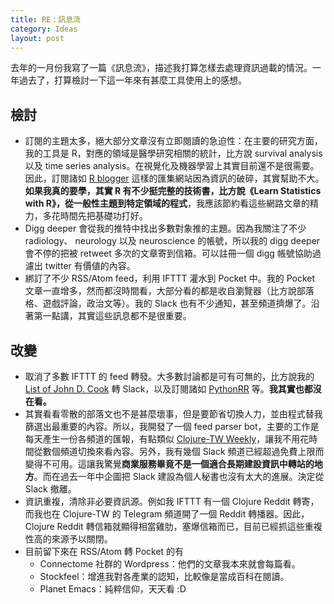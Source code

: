 ```yaml
---
title: RE：訊息流
category: Ideas
layout: post
---
```

去年的一月份我寫了一篇《訊息流》，描述我打算怎樣去處理資訊過載的情況。一年過去了，打算檢討一下這一年來有甚麼工具使用上的感想。

## 檢討

- 訂閱的主題太多，絕大部分文章沒有立即閱讀的急迫性：在主要的研究方面，我的工具是 R，對應的領域是醫學研究相關的統計，比方說 survival analysis 以及 time series analysis。在視覺化及機器學習上其實目前還不是很需要。因此，訂閱諸如  [R blogger](https://www.r-bloggers.com/) 這樣的匯集網站因為資訊的破碎，其實幫助不大。**如果我真的要學，其實 R 有不少挺完整的技術書，比方說《Learn Statistics with R》，從一般性主題到特定領域的程式**，我應該節約看這些網路文章的精力，多花時間先把基礎功打好。
- Digg deeper 會從我的推特中找出多數對象推的主題。因為我關注了不少 radiology、 neurology 以及 neuroscience 的帳號，所以我的 digg deeper 會不停的把被 retweet 多次的文章寄到信箱。可以註冊一個 digg 帳號協助過濾出 twitter 有價値的內容。
- 綁訂了不少 RSS/Atom feed，利用 IFTTT 灌水到 Pocket 中。我的 Pocket 文章一直增多，然而都沒時間看，大部分看的都是收自瀏覽器（比方說部落格、遊戲評論，政治文等）。我的 Slack 也有不少通知，甚至頻道擠爆了。沿著第一點講，其實這些訊息都不是很重要。

## 改變

- 取消了多數 IFTTT 的 feed 轉發。大多數討論都是可有可無的，比方說我的 [List of John D. Cook](https://twitter.com/zaticwu/lists/john-d-cook) 轉 Slack，以及訂閱諸如 [PythonRR](https://twitter.com/@PythonRR) 等。**我其實也都沒在看。**
- 其實看看零散的部落文也不是甚麼壞事，但是要節省切換人力，並由程式替我篩選出最重要的內容。所以，我開發了一個 feed parser bot，主要的工作是每天產生一份各頻道的匯報，有點類似 [Clojure-TW Weekly](https://clojure.tw/weekly/)，讓我不用花時間從數個頻道切換來看內容。另外，我有幾個 Slack 頻道已經超過免費上限而變得不可用。這讓我驚覺**商業服務畢竟不是一個適合長期建設資訊中轉站的地方**。而在過去一年中企圖把 Slack 建設為個人秘書也沒有太大的進展。決定從 Slack 撤離。
- 資訊重複，清除非必要資訊源。例如我 IFTTT 有一個 Clojure Reddit 轉寄，而我也在 Clojure-TW 的 Telegram 頻道開了一個 Reddit 轉播器。因此，Clojure Reddit 轉信箱就顯得相當雞肋，塞爆信箱而已，目前已經抓這些重複性高的來源予以關閉。
- 目前留下來在 RSS/Atom 轉 Pocket 的有
    - Connectome 社群的 Wordpress：他們的文章我本來就會每篇看。
    - Stockfeel：增進我對各產業的認知，比較像是當成百科在閱讀。
    - Planet Emacs：純粹信仰，天天看 :D